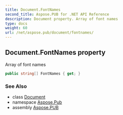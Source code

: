 ```yaml
---
title: Document.FontNames
second_title: Aspose.PUB for .NET API Reference
description: Document property. Array of font names
type: docs
weight: 60
url: /net/aspose.pub/document/fontnames/
---
```

## Document.FontNames property

Array of font names

```csharp
public string[] FontNames { get; }
```

### See Also

* class [Document](../)
* namespace [Aspose.Pub](../../document/)
* assembly [Aspose.PUB](../../../)


